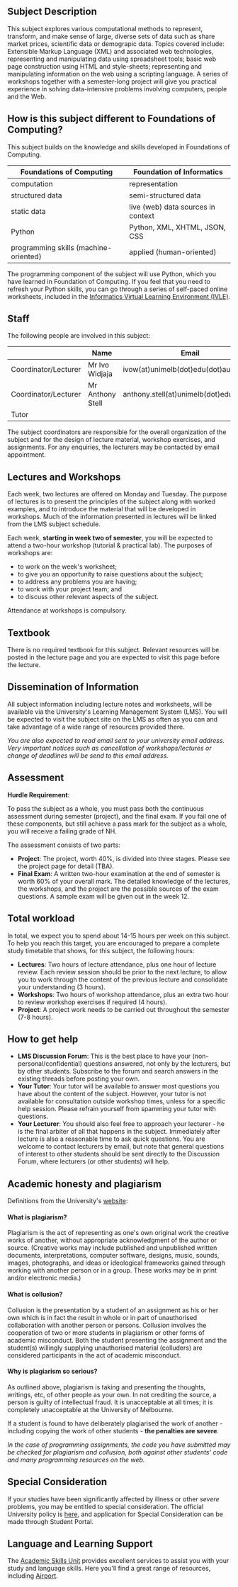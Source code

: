 Subject Description
-------------------

This subject explores various computational methods to represent, transform, and make sense of large, diverse sets of data such as share market prices, scientific data or demograpic data. Topics covered include: Extensible Markup Language (XML) and associated web technologies, representing and manipulating data using spreadsheet tools; basic web page construction using HTML and style-sheets; representing and manipulating information on the web using a scripting language. A series of workshops together with a semester-long project will give you practical experience in solving data-intensive problems involving computers, people and the Web.

How is this subject different to Foundations of Computing?
----------------------------------------------------------
This subject builds on the knowledge and skills developed in Foundations of Computing.

Foundations of Computing | Foundation of Informatics
--- | ---
computation | representation
structured data | semi-structured data
static data | live (web) data sources in context
Python | Python, XML, XHTML, JSON, CSS
programming skills (machine-oriented) | applied (human-oriented)

The programming component of the subject will use Python, which you have learned in Foundation of Computing. If you feel that you need to refresh your Python skills, you can go through a series of self-paced online worksheets, included in the [Informatics Virtual Learning Environment (IVLE)](http://ivle.informatics.unimelb.edu.au).

Staff
-----

The following people are involved in this subject:

&nbsp; | Name	| Email
--- | --- | ---
Coordinator/Lecturer |	Mr Ivo Widjaja | ivow(at)unimelb(dot)edu(dot)au
Coordinator/Lecturer	| Mr Anthony Stell |	anthony.stell(at)unimelb(dot)edu(dot)au
Tutor | &nbsp; | &nbsp;

The subject coordinators are responsible for the overall organization of the subject and for the design of lecture material, workshop exercises, and assignments. For any enquiries, the lecturers may be contacted by email appointment.

Lectures and Workshops
----------------------

Each week, two lectures are offered on Monday and Tuesday. The purpose of lectures is to present the principles of the subject along with worked examples, and to introduce the material that will be developed in workshops. Much of the information presented in lectures will be linked from the LMS subject schedule.

Each week, **starting in week two of semester**, you will be expected to attend a two-hour workshop (tutorial & practical lab). The purposes of workshops are:

- to work on the week's worksheet;
- to give you an opportunity to raise questions about the subject;
- to address any problems you are having;
- to work with your project team; and
- to discuss other relevant aspects of the subject.

Attendance at workshops is compulsory.

Textbook
--------
There is no required textbook for this subject. Relevant resources will be posted in the lecture page and you are expected to visit this page before the lecture.

Dissemination of Information
--------------------------
All subject information including lecture notes and worksheets, will be available via the University's Learning Management System (LMS). You will be expected to visit the subject site on the LMS as often as you can and take advantage of a wide range of resources provided there.

*You are also expected to read email sent to your university email address. Very important notices such as cancellation of workshops/lectures or change of deadlines will be send to this email address.*

Assessment
----------

**Hurdle Requirement**:

To pass the subject as a whole, you must pass both the continuous assessment during semester (project), and the final exam. If you fail one of these components, but still achieve a pass mark for the subject as a whole, you will receive a failing grade of NH.

The assessment consists of two parts:

- **Project**: The project, worth 40%, is divided into three stages. Please see the project page for detail (TBA).
- **Final Exam**: A written two-hour examination at the end of semester is worth 60% of your overall mark. The detailed knowledge of the lectures, the workshops, and the project are the possible sources of the exam questions. A sample exam will be given out in the week 12.

Total workload
--------------

In total, we expect you to spend about 14-15 hours per week on this subject. To help you reach this target, you are encouraged to prepare a complete study timetable that shows, for this subject, the following hours:

- **Lectures**: Two hours of lecture attendance, plus one hour of lecture review. Each review session should be prior to the next lecture, to allow you to work through the content of the previous lecture and consolidate your understanding (3 hours).
- **Workshops**: Two hours of workshop attendance, plus an extra two hour to review workshop exercises if required (4 hours).
- **Project**: A project work needs to be carried out throughout the semester (7-8 hours).


How to get help
---------------

- **LMS Discussion Forum**: This is the best place to have your (non-personal/confidential) questions answered, not only by the lecturers, but by other students. Subscribe to the forum and search answers in the existing threads before posting your own.
- **Your Tutor**: Your tutor will be available to answer most questions you have about the content of the subject. However, your tutor is not available for consultation outside workshop times, unless for a specific help session. Please refrain yourself from spamming your tutor with questions.
- **Your Lecturer**: You should also feel free to approach your lecturer - he is the final arbiter of all that happens in the subject. Immediately after lecture is also a reasonable time to ask quick questions. You are welcome to contact lecturers by email, but note that general questions of interest to other students should be sent directly to the Discussion Forum, where lecturers (or other students) will help.

Academic honesty and plagiarism
-----------------------

Definitions from the University's [website](https://academichonesty.unimelb.edu.au/):

#### What is plagiarism?
Plagiarism is the act of representing as one's own original work the creative works of another, without appropriate acknowledgment of the author or source. (Creative works may include published and unpublished written documents, interpretations, computer software, designs, music, sounds, images, photographs, and ideas or ideological frameworks gained through working with another person or in a group. These works may be in print and/or electronic media.)

#### What is collusion?
Collusion is the presentation by a student of an assignment as his or her own which is in fact the result in whole or in part of unauthorised collaboration with another person or persons. Collusion involves the cooperation of two or more students in plagiarism or other forms of academic misconduct. Both the student presenting the assignment and the student(s) willingly supplying unauthorised material (colluders) are considered participants in the act of academic misconduct.

#### Why is plagiarism so serious?
As outlined above, plagiarism is taking and presenting the thoughts, writings, etc, of other people as your own. In not crediting the source, a person is guilty of intellectual fraud. It is unacceptable at all times; it is completely unacceptable at the University of Melbourne.

If a student is found to have deliberately plagiarised the work of another - including copying the work of other students - **the penalties are severe**.

*In the case of programming assignments, the code you have submitted may be checked for plagiarism and collusion, both against other students' code and many programming resources on the web.*

Special Consideration
---------------------

If your studies have been significantly affected by illness or other *severe* problems, you may be entitled to special consideration. The official University policy is [here](http://policy.unimelb.edu.au/MPF1030), and application for Special Consideration can be made through Student Portal.

Language and Learning Support
-----------------------------

The [Academic Skills Unit](http://services.unimelb.edu.au/academicskills/undergrads) provides excellent services to assist you with your study and language skills. Here you'll find a great range of resources, including [Airport](https://airport.unimelb.edu.au/gate1/).